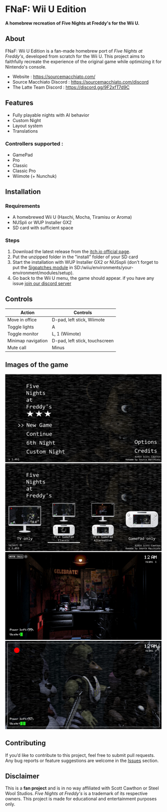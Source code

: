 # FNaF: Wii U Edition

**A homebrew recreation of Five Nights at Freddy's for the Wii U.** <br>
## About
FNaF: Wii U Edition is a fan-made homebrew port of *Five Nights at Freddy's*, developed from scratch for the Wii U. This project aims to faithfully recreate the experience of the original game while optimizing it for Nintendo's console.

- Website : https://sourcemacchiato.com/
- Source Macchiato Discord : https://sourcemacchiato.com/discord 
- The Latte Team Discord : https://discord.gg/9F2xfT7d9C 
## Features
- Fully playable nights with AI behavior
- Custom Night
- Layout system
- Translations

### Controllers supported :
- GamePad
- Pro
- Classic
- Classic Pro
- Wiimote (+ Nunchuk)

## Installation
### Requirements
- A homebrewed Wii U (Haxchi, Mocha, Tiramisu or Aroma)
- NUSpli or WUP Installer GX2
- SD card with sufficient space

### Steps
1. Download the latest release from the [itch.io official page](https://the-latte-macchiato.itch.io/fnaf-wiiu-edition).
2. Put the unzipped folder in the "install" folder of your SD card
3. Start the installation with WUP Installer GX2 or NUSspli (don't forget to put the [Sigpatches module](https://github.com/marco-calautti/SigpatchesModuleWiiU) in SD:/wiiu/environments/your-environment/modules/setup).
4. Go back to the Wii U menu, the game should appear. if you have any issue [join our discord server](https://discord.com/invite/Swybxyc3kU)

## Controls
| Action                  | Controls                          |
|-------------------------|----------------------------------|
| Move in office         | D-pad, left stick, Wiimote       |
| Toggle lights          | A                                |
| Toggle monitor         | L, 1 (Wiimote)                   |
| Minimap navigation     | D-pad, left stick, touchscreen   |
| Mute call             | Minus                            |


## Images of the game
<img src="/Medias/Cover1.png" width="500"> <img src="/Medias/Cover2.png" width="500"> <img src="/Medias/Cover3.png" width="500"> <img src="/Medias/Cover4.png" width="500">
## Contributing
If you’d like to contribute to this project, feel free to submit pull requests. Any bug reports or feature suggestions are welcome in the [Issues](https://github.com/Source-Macchiato/FNaF-WiiU-SC/issues) section.

## Disclaimer
This is a **fan project** and is in no way affiliated with Scott Cawthon or Steel Wool Studios. *Five Nights at Freddy's* is a trademark of its respective owners. This project is made for educational and entertainment purposes only.
